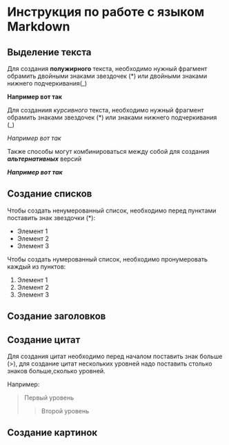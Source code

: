 # Инструкция по работе с языком Markdown

## Выделение текста

Для создания **полужирного** текста, необходимо нужный фрагмент обрамить двойными знаками звездочек (*)  или двойными знаками нижнего подчеркивания(_)

__Например вот так__

Для созданиия *курсивного* текста, необходимо нужный фрагмент обрамить знаками звездочек (*) или знаками нижнего подчеркивания (_)

*Например вот так*

Также способы могут комбинироваться между собой для создания *__альтернативных__* версий

_**Например вот так**_
## Создание списков

Чтобы создать ненумерованный список, необходимо перед пунктами поставить знак звездочки (*):

* Элемент 1
* Элемент 2
* Элемент 3

Чтобы создать нумерованный список, необходимо пронумеровать каждый из пунктов:

1. Элемент 1
2. Элемент 2
3. Элемент 3

## Создание заголовков

## Создание цитат

Для создания цитат необходимо перед началом поставить знак больше (>), для создание цитат нескольких уровней надо поставить столько знаков больше,сколько уровней.

Например:
> Первый уровень
>> Второй уровень

## Создание картинок